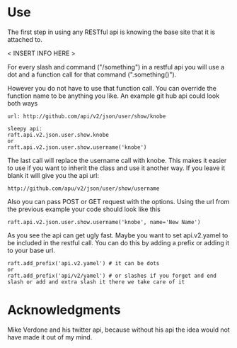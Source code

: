Use
===

  The first step in using any RESTful api is knowing the base site that it is
  attached to.

  < INSERT INFO HERE >

  For every slash and command ("/something") in a restful api you will use a
  dot and a function call for that command (".something()").
 
  However you do not have to use that function call. You can override the function
  name to be anything you like.  An example git hub api could look both ways
 
    url: http://github.com/api/v2/json/user/show/knobe
   
    sleepy api: 
    raft.api.v2.json.user.show.knobe
    or
    raft.api.v2.json.user.show.username('knobe')
   
 
  The last call will replace the username call with knobe.  This makes it easier to use
  if you want to inherit the class and use it another way.  If you leave it blank it will
  give you the api url:
 
    http://github.com/apu/v2/json/user/show/username
 
 
 Also you can pass POST or GET request with the options. Using the url from
 the previous example your code should look like this
 
    raft.api.v2.json.user.show.username('knobe', name='New Name')
 
 As you see the api can get ugly fast. Maybe you want to set api.v2.yamel
 to be included in the restful call.  You can do this by adding a prefix
 or adding it to your base url.
 
    raft.add_prefix('api.v2.yamel') # it can be dots
    or
    raft.add_prefix('api/v2/yamel') # or slashes if you forget and end slash or add and extra slash it there we take care of it
 
Acknowledgments
===============
  Mike Verdone and his twitter api, because without his api
  the idea would not have made it out of my mind. 

